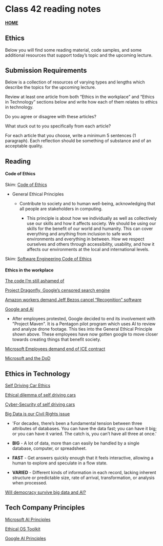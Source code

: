 # Class 42 reading notes

#### [HOME](https://cesarderio.github.io/reading-notes/)

## Ethics

Below you will find some reading material, code samples, and some additional resources that support today’s topic and the upcoming lecture.

## Submission Requirements

Below is a collection of resources of varying types and lengths which describe the topics for the upcoming lecture.

Review at least one article from both “Ethics in the workplace” and “Ethics in Technology” sections below and write how each of them relates to ethics in technology.

Do you agree or disagree with these articles?

What stuck out to you specifically from each article?

For each article that you choose, write a minimum 5 sentences (1 paragraph). Each reflection should be something of substance and of an acceptable quality.

## Reading

#### Code of Ethics

Skim: [Code of Ethics](https://www.acm.org/code-of-ethics)

* General Ethical Principles

  * Contribute to society and to human well-being, acknowledging that all
      people are stakeholders in computing.

    * This principle is about how we individually as well as collectively use our skills and how it affects society. We should be using our skills for the benefit of our world and humanity. This can cover everything and anything from inclusion to safe work environments and everything in between. How we respect ourselves and others through accessibility, usability, and how it affects our environments at the local and international levels.

Skim: [Software Engineering Code of Ethics](https://ethics.acm.org/code-of-ethics/software-engineering-code/)

#### Ethics in the workplace

[The code I’m still ashamed of](https://medium.freecodecamp.org/the-code-im-still-ashamed-of-e4c021dff55e)

[Project Dragonfly, Google’s censored search engine](https://www.vox.com/2018/8/17/17704526/google-dragonfly-censored-search-engine-china)

[Amazon workers demand Jeff Bezos cancel “Recognition” software](https://gizmodo.com/amazon-workers-demand-jeff-bezos-cancel-face-recognitio-1827037509)

[Google and AI](https://gizmodo.com/in-reversal-google-says-its-ai-will-not-be-used-for-we-1826649327)

* After employees protested, Google decided to end its involvement with "Project Maven". It is a Pentagon pilot program which uses AI to review and analyze drone footage. This ties into the General Ethical Principle shown above. These employees have now gotten google to move closer towards creating things that benefit society.

[Microsoft Employees demand end of ICE contract](https://web.archive.org/web/20211124172013/https://www.nytimes.com/2018/06/19/technology/tech-companies-immigration-border.html)

[Microsoft and the DoD](https://web.archive.org/web/20200616232735/https://www.businessinsider.com/microsoft-employees-protest-contract-us-army-hololens-2019-2)

## Ethics in Technology

[Self Driving Car Ethics](https://www.freep.com/story/money/cars/2017/11/21/self-driving-cars-ethics/804805001/)

[Ethical dilemma of self driving cars](https://www.theglobeandmail.com/globe-drive/culture/technology/the-ethical-dilemmas-of-self-drivingcars/article37803470/)

[Cyber-Security of self driving cars](https://phys.org/news/2017-02-cybersecurity-self-driving-cars.html)

[Big Data is our Civil Rights issue](http://solveforinteresting.com/big-data-is-our-generations-civil-rights-issue-and-we-dont-know-it/)

* 'For decades, there’s been a fundamental tension between three attributes of databases. You can have the data fast; you can have it big; or you can have it varied. The catch is, you can’t have all three at once.'

* **BIG** - A lot of data, more than can easily be handled by a single database, computer, or spreadsheet.

* **FAST** - Get answers quickly enough that it feels interactive, allowing a human to explore and speculate in a flow state.

* **VARIED** - Different kinds of information in each record, lacking inherent structure or predictable size, rate of arrival, transformation, or analysis when processed.

[Will democracy survive big data and AI?](https://www.scientificamerican.com/article/will-democracy-survive-big-data-and-artificial-intelligence/)

## Tech Company Principles

[Microsoft AI Principles](https://www.microsoft.com/en-us/AI/our-approach-to-ai)

[Ethical OS Toolkit](https://ethicalos.org/)

[Google AI Principles](https://www.blog.google/technology/ai/ai-principles/)
